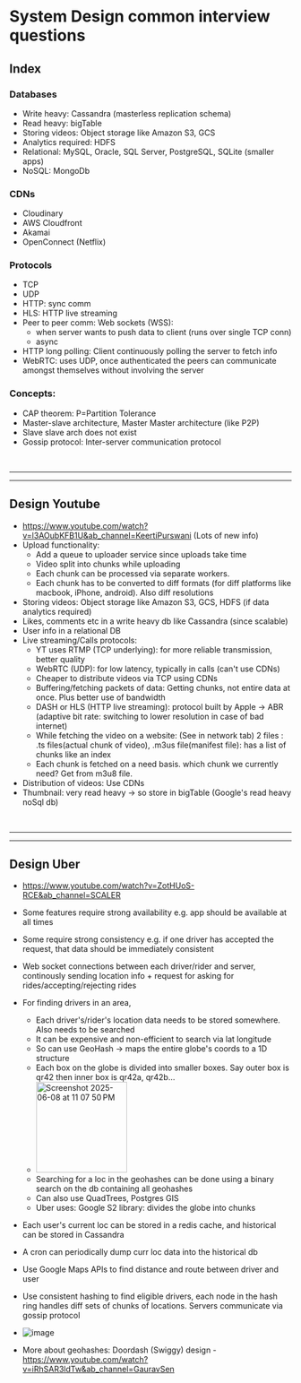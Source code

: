 # System Design common interview questions

## Index
### Databases
- Write heavy: Cassandra (masterless replication schema)
- Read heavy: bigTable
- Storing videos: Object storage like Amazon S3, GCS
- Analytics required: HDFS
- Relational: MySQL, Oracle, SQL Server, PostgreSQL, SQLite (smaller apps)
- NoSQL: MongoDb

### CDNs
- Cloudinary
- AWS Cloudfront
- Akamai
- OpenConnect (Netflix)

### Protocols
- TCP
- UDP
- HTTP: sync comm
- HLS: HTTP live streaming
- Peer to peer comm: Web sockets (WSS):
  - when server wants to push data to client (runs over single TCP conn)
  - async
- HTTP long polling: Client continuously polling the server to fetch info
- WebRTC: uses UDP, once authenticated the peers can communicate amongst themselves without involving the server

### Concepts:
- CAP theorem: P=Partition Tolerance
- Master-slave architecture, Master Master architecture (like P2P)
- Slave slave arch does not exist
- Gossip protocol: Inter-server communication protocol

<br>

---
---

## Design Youtube
- https://www.youtube.com/watch?v=l3AOubKFB1U&ab_channel=KeertiPurswani (Lots of new info)
- Upload functionality:
  - Add a queue to uploader service since uploads take time
  - Video split into chunks while uploading
  - Each chunk can be processed via separate workers.
  - Each chunk has to be converted to diff formats (for diff platforms like macbook, iPhone, android). Also diff resolutions
- Storing videos: Object storage like Amazon S3, GCS, HDFS (if data analytics required)
- Likes, comments etc in a write heavy db like Cassandra (since scalable)
- User info in a relational DB
- Live streaming/Calls protocols:
  - YT uses RTMP (TCP underlying): for more reliable transmission, better quality
  - WebRTC (UDP): for low latency, typically in calls (can't use CDNs)
  - Cheaper to distribute videos via TCP using CDNs
  - Buffering/fetching packets of data: Getting chunks, not entire data at once. Plus better use of bandwidth
  - DASH or HLS (HTTP live streaming): protocol built by Apple -> ABR (adaptive bit rate: switching to lower resolution in case of bad internet)
  - While fetching the video on a website: (See in network tab) 2 files : .ts files(actual chunk of video), .m3us file(manifest file): has a list of chunks like an index
  - Each chunk is fetched on a need basis. which chunk we currently need? Get from m3u8 file.
- Distribution of videos: Use CDNs
- Thumbnail: very read heavy -> so store in bigTable (Google's read heavy noSql db)

<br>

---
---

## Design Uber
- https://www.youtube.com/watch?v=ZotHUoS-RCE&ab_channel=SCALER
- Some features require strong availability e.g. app should be available at all times
- Some require strong consistency e.g. if one driver has accepted the request, that data should be immediately consistent
- Web socket connections between each driver/rider and server, continously sending location info + request for asking for rides/accepting/rejecting rides
- For finding drivers in an area,
  - Each driver's/rider's location data needs to be stored somewhere. Also needs to be searched
  - It can be expensive and non-efficient to search via lat longitude
  - So can use GeoHash -> maps the entire globe's coords to a 1D structure
  - Each box on the globe is divided into smaller boxes. Say outer box is qr42 then inner box is qr42a, qr42b...
  - <img width="162" alt="Screenshot 2025-06-08 at 11 07 50 PM" src="https://github.com/user-attachments/assets/ffd60b42-b8f2-4e6e-88eb-e313c3eece49" />
  - Searching for a loc in the geohashes can be done using a binary search on the db containing all geohashes
  - Can also use QuadTrees, Postgres GIS
  - Uber uses: Google S2 library: divides the globe into chunks
- Each user's current loc can be stored in a redis cache, and historical can be stored in Cassandra
- A cron can periodically dump curr loc data into the historical db
- Use Google Maps APIs to find distance and route between driver and user
- Use consistent hashing to find eligible drivers, each node in the hash ring handles diff sets of chunks of locations. Servers communicate via gossip protocol
- ![image](https://github.com/user-attachments/assets/f7f8f9d8-9e6e-41d2-b108-a1ffbb2e4882)

- More about geohashes: Doordash (Swiggy) design - https://www.youtube.com/watch?v=iRhSAR3ldTw&ab_channel=GauravSen

